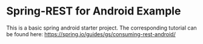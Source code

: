 # Spring-REST for Android Example
This is a basic spring android starter project. The corresponding tutorial can be found here: https://spring.io/guides/gs/consuming-rest-android/
